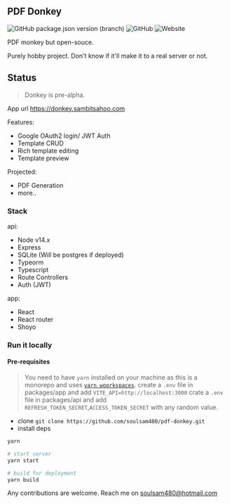 ## PDF Donkey

![GitHub package.json version (branch)](https://img.shields.io/github/package-json/v/soulsam480/pdf-donkey/master)  ![GitHub](https://img.shields.io/github/license/soulsam480/pdf-donkey)  ![Website](https://img.shields.io/website?url=https%3A%2F%2Fdonkey.sambitsahoo.com)

PDF monkey but open-souce.

Purely hobby project. Don't know if it'll make it to a real server or not.


## Status

> Donkey is pre-alpha.

App url https://donkey.sambitsahoo.com

Features:
- Google OAuth2 login/ JWT Auth
- Template CRUD
- Rich template editing
- Template preview

Projected:
- PDF Generation
- more..
### Stack

api:
- Node v14.x
- Express
- SQLite (Will be postgres if deployed)
- Typeorm
- Typescript
- Route Controllers
- Auth (JWT)

app:
- React 
- React router
- Shoyo

### Run it locally

#### Pre-requisites 
> You need to have `yarn` installed on your machine as this is a monorepo and uses [`yarn woorkspaces`](https://classic.yarnpkg.com/en/docs/workspaces/).
> create a `.env` file in packages/app and add `VITE_API=http://localhost:3000`
> crate a `.env` file in packages/api and add `REFRESH_TOKEN_SECRET`,`ACCESS_TOKEN_SECRET` with any random value.

- clone `git clone https://github.com/soulsam480/pdf-donkey.git`
- install deps
```bash
yarn

# start server
yarn start

# build for deployment
yarn build

```

Any contributions are welcome. Reach me on [soulsam480@hotmail.com](mailto:soulsam480@hotmail.com)
